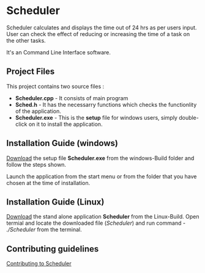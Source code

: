 # Scheduler
Scheduler calculates and displays the time out of 24 hrs as per users input. User can check the effect of reducing or
increasing the time of a task on the other tasks.

It's an Command Line Interface software.

## Project Files

This project contains two source files :

- **Scheduler.cpp** - It consists of main program
- **Sched.h** - It has the necessarry functions which checks the functionlity of the application.
- **Scheduler.exe** - This is the **setup** file for windows users, simply double-click on it to install the application.

## Installation Guide (windows)
[Download](https://github.com/adityagpramanik/Scheduler/raw/master/Windows-Build/Scheduler.exe) the setup file **Scheduler.exe** from the windows-Build folder and follow the steps shown.

Launch the application from the start menu or from the folder that you have chosen at the time of installation.

## Installation Guide (Linux)
[Download](https://github.com/adityagpramanik/Scheduler/raw/master/Linux-Build/Scheduler) the stand alone application **Scheduler** from the Linux-Build.
Open termial and locate the downloaded file (*Scheduler*) and run command - *./Scheduler* from the terminal.

## Contributing guidelines
[Contributing to Scheduler][contri]

[contri]: /contributing.md
